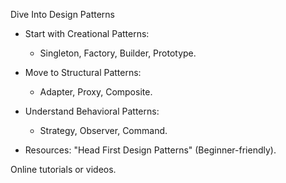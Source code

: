 Dive Into Design Patterns

* Start with Creational Patterns:
     * Singleton, Factory, Builder, Prototype.

* Move to Structural Patterns:
   * Adapter, Proxy, Composite.

* Understand Behavioral Patterns:
   * Strategy, Observer, Command.

* Resources:
"Head First Design Patterns" (Beginner-friendly).

Online tutorials or videos.
